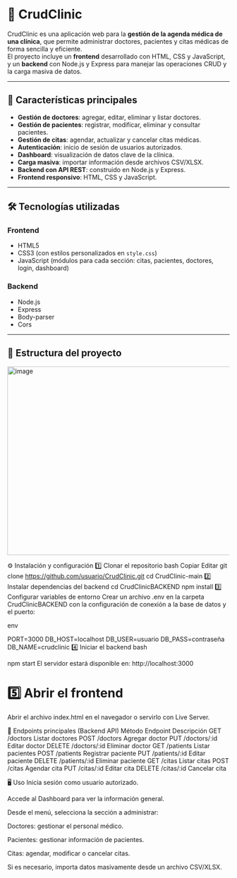 # 🏥 CrudClinic

CrudClinic es una aplicación web para la **gestión de la agenda médica de una clínica**, que permite administrar doctores, pacientes y citas médicas de forma sencilla y eficiente.  
El proyecto incluye un **frontend** desarrollado con HTML, CSS y JavaScript, y un **backend** con Node.js y Express para manejar las operaciones CRUD y la carga masiva de datos.

---

## 🚀 Características principales

- **Gestión de doctores**: agregar, editar, eliminar y listar doctores.
- **Gestión de pacientes**: registrar, modificar, eliminar y consultar pacientes.
- **Gestión de citas**: agendar, actualizar y cancelar citas médicas.
- **Autenticación**: inicio de sesión de usuarios autorizados.
- **Dashboard**: visualización de datos clave de la clínica.
- **Carga masiva**: importar información desde archivos CSV/XLSX.
- **Backend con API REST**: construido en Node.js y Express.
- **Frontend responsivo**: HTML, CSS y JavaScript.

---

## 🛠️ Tecnologías utilizadas

### **Frontend**
- HTML5
- CSS3 (con estilos personalizados en `style.css`)
- JavaScript (módulos para cada sección: citas, pacientes, doctores, login, dashboard)

### **Backend**
- Node.js
- Express
- Body-parser
- Cors

---

## 📂 Estructura del proyecto

<img width="538" height="428" alt="image" src="https://github.com/user-attachments/assets/eeec98a5-7eea-4a6a-a411-faeee7edb0f1" />

    
⚙️ Instalación y configuración
1️⃣ Clonar el repositorio
bash
Copiar
Editar
git clone https://github.com/usuario/CrudClinic.git
cd CrudClinic-main
2️⃣ Instalar dependencias del backend
cd CrudClinicBACKEND
npm install
3️⃣ Configurar variables de entorno
Crear un archivo .env en la carpeta CrudClinicBACKEND con la configuración de conexión a la base de datos y el puerto:

env

PORT=3000
DB_HOST=localhost
DB_USER=usuario
DB_PASS=contraseña
DB_NAME=crudclinic
4️⃣ Iniciar el backend
bash

npm start
El servidor estará disponible en:
http://localhost:3000

# 5️⃣ Abrir el frontend
Abrir el archivo index.html en el navegador o servirlo con Live Server.

📌 Endpoints principales (Backend API)
Método	Endpoint	Descripción
GET	/doctors	Listar doctores
POST	/doctors	Agregar doctor
PUT	/doctors/:id	Editar doctor
DELETE	/doctors/:id	Eliminar doctor
GET	/patients	Listar pacientes
POST	/patients	Registrar paciente
PUT	/patients/:id	Editar paciente
DELETE	/patients/:id	Eliminar paciente
GET	/citas	Listar citas
POST	/citas	Agendar cita
PUT	/citas/:id	Editar cita
DELETE	/citas/:id	Cancelar cita

🖥️ Uso
Inicia sesión como usuario autorizado.

Accede al Dashboard para ver la información general.

Desde el menú, selecciona la sección a administrar:

Doctores: gestionar el personal médico.

Pacientes: gestionar información de pacientes.

Citas: agendar, modificar o cancelar citas.

Si es necesario, importa datos masivamente desde un archivo CSV/XLSX.

